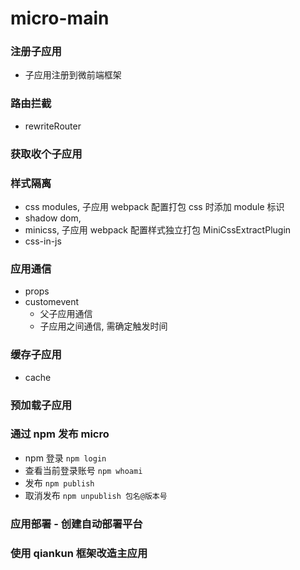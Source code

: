 # micro-main

### 注册子应用
* 子应用注册到微前端框架

### 路由拦截
* rewriteRouter

### 获取收个子应用


### 样式隔离
* css modules, 子应用 webpack 配置打包 css 时添加 module 标识
* shadow dom, 
* minicss, 子应用 webpack 配置样式独立打包 MiniCssExtractPlugin
* css-in-js

### 应用通信
* props
* customevent
  * 父子应用通信
  * 子应用之间通信, 需确定触发时间

### 缓存子应用
* cache
### 预加载子应用

### 通过 npm 发布 micro
* npm 登录 `npm login`
* 查看当前登录账号 `npm whoami`
* 发布 `npm publish`
* 取消发布 `npm unpublish 包名@版本号`

### 应用部署 - 创建自动部署平台

### 使用 qiankun 框架改造主应用
